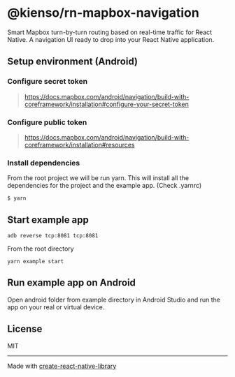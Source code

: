 # @kienso/rn-mapbox-navigation

Smart Mapbox turn-by-turn routing based on real-time traffic for React Native. A navigation UI ready to drop into your React Native application.

## Setup environment (Android)

### Configure secret token

> https://docs.mapbox.com/android/navigation/build-with-coreframework/installation#configure-your-secret-token

### Configure public token

> https://docs.mapbox.com/android/navigation/build-with-coreframework/installation#resources

### Install dependencies

From the root project we will be run yarn. This will install all the dependencies for the project and the example app. (Check .yarnrc)

```shell
$ yarn
```

## Start example app

```shell
adb reverse tcp:8081 tcp:8081
```

From the root directory

```shell
yarn example start
```

## Run example app on Android

Open android folder from example directory in Android Studio and run the app on your real or virtual device.

## License

MIT

---

Made with [create-react-native-library](https://github.com/callstack/react-native-builder-bob)

